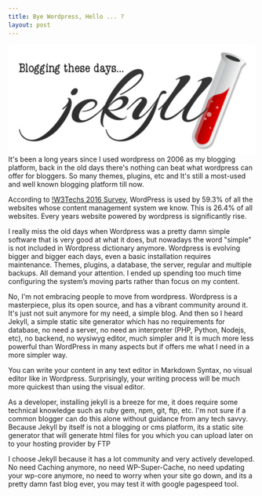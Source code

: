 ```yaml
---
title: Bye Wordpress, Hello ... ?
layout: post
---
```


![Jekyll blogging these days](/images/jekyllbloggingthesedays.jpg) It's been a long years since I used wordpress on 2006 as my blogging platform, back in the old days there's nothing can beat what wordpress can offer for bloggers. So many themes, plugins, etc and It's still a most-used and well known blogging platform till now.

According to [!W3Techs 2016 Survey](http://w3techs.com/technologies/details/cm-wordpress/all/all), WordPress is used by 59.3% of all the websites whose content management system we know. This is 26.4% of all websites. Every years website powered by wordpress is significantly rise.

I really miss the old days when Wordpress was a pretty damn simple software that is very good at what it does, but nowadays the word "simple" is not included in Wordpress dictionary anymore. Wordpress is evolving bigger and bigger each days, even a basic installation requires maintenance. Themes, plugins, a database, the server, regular and multiple backups. All demand your attention. I ended up spending too much time configuring the system’s moving parts rather than focus on my content.

No, I'm not embracing people to move from wordpress. Wordpress is a masterpiece, plus its open source, and has a vibrant community around it. It's just not suit anymore for my need, a simple blog. And then so I heard Jekyll, a simple static site generator which has no requirements for database, no need a server, no need an interpreter (PHP, Python, Nodejs, etc), no backend, no wysiwyg editor, much simpler and It is much more less powerful than WordPress in many aspects but if offers me what I need in a more simpler way.

You can write your content in any text editor in Markdown Syntax, no visual editor like in Wordpress. Surprisingly, your writing process will be much more quickest than using the visual editor.

As a developer, installing jekyll is a breeze for me, it does require some technical knowledge such as ruby gem, npm, git, ftp, etc. I'm not sure if a common blogger can do this alone without guidance from any tech savvy. Because Jekyll by itself is not a blogging or cms platform, its a static site generator that will generate html files for you which you can upload later on to your hosting provider by FTP

I choose Jekyll because it has a lot community and very actively developed. No need Caching anymore, no need WP-Super-Cache, no need updating your wp-core anymore, no need to worry when your site go down, and its a pretty damn fast blog ever, you may test it with google pagespeed tool.